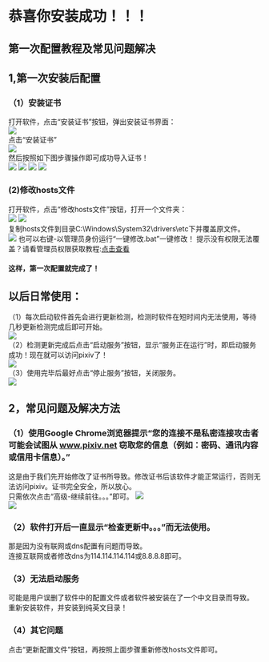 # 恭喜你安装成功！！！
## 第一次配置教程及常见问题解决
## 1,第一次安装后配置
### （1）安装证书
打开软件，点击“安装证书”按钮，弹出安装证书界面：<br>
![](https://i.imgur.com/Ph4GUsk.png)<br>
点击“安装证书”<br>
![](https://i.imgur.com/soK42Pz.png)<br>
然后按照如下图步骤操作即可成功导入证书！<br>
![](https://i.imgur.com/8vI6MLH.png)
![](https://i.imgur.com/J7UkAGd.png)
![](https://i.imgur.com/Kdywo0n.png)
![](https://i.imgur.com/u0z8Cgq.png)<br>
### (2)修改hosts文件
打开软件，点击“修改hosts文件”按钮，打开一个文件夹：<br>
![](https://i.imgur.com/ptBuB9H.png)
![](https://i.imgur.com/nyFZpE1.png)<br>
复制hosts文件到目录C:\Windows\System32\drivers\etc下并覆盖原文件。<br>
![](https://i.imgur.com/xryizCv.png)
也可以右键-以管理员身份运行“一键修改.bat”一键修改！
提示没有权限无法覆盖？请看管理员权限获取教程:[点击查看](https://blog.csdn.net/yanhanhui1/article/details/82746357)<br>
#### 这样，第一次配置就完成了！

## 以后日常使用：
（1）每次启动软件首先会进行更新检测，检测时软件在短时间内无法使用，等待几秒更新检测完成后即可开始。<br>
![](https://i.imgur.com/i1K6tQU.png)<br>
（2）检测更新完成后点击“启动服务”按钮，显示“服务正在运行”时，即启动服务成功！现在就可以访问pixiv了！<br>
![](https://i.imgur.com/hzPUYYF.png)<br>
（3）使用完毕后最好点击“停止服务”按钮，关闭服务。<br>
![](https://i.imgur.com/rbf9OTm.png)<br>

## 2，常见问题及解决方法
### （1）使用Google Chrome浏览器提示“您的连接不是私密连接攻击者可能会试图从 www.pixiv.net 窃取您的信息（例如：密码、通讯内容或信用卡信息）。”
这是由于我们先开始修改了证书所导致。修改证书后该软件才能正常运行，否则无法访问pixiv。证书完全安全，所以放心。<br>
只需依次点击“高级-继续前往。。。”即可。
![](https://i.imgur.com/8FSx2An.png)<br>
![](https://i.imgur.com/W0mjn6P.png)
### （2）软件打开后一直显示“检查更新中。。。”而无法使用。
那是因为没有联网或dns配置有问题而导致。<br>
连接互联网或者修改dns为114.114.114.114或8.8.8.8即可。
### （3）无法启动服务
可能是用户误删了软件中的配置文件或者软件被安装在了一个中文目录而导致。<br>
重新安装软件，并安装到纯英文目录！
### （4）其它问题
点击“更新配置文件”按钮，再按照上面步骤重新修改hosts文件即可。